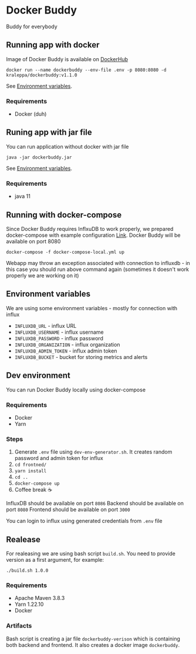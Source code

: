 # Docker Buddy
Buddy for everybody
## Running app with docker
Image of Docker Buddy is available on [DockerHub](https://hub.docker.com/repository/docker/kraleppa/dockerbuddy)
```
docker run --name dockerbuddy --env-file .env -p 8080:8080 -d kraleppa/dockerbuddy:v1.1.0
```

See [Environment variables](#environment-variables).
### Requirements
- Docker (duh)

## Runing app with jar file
You can run application without docker with jar file
```
java -jar dockerbuddy.jar
```
See [Environment variables](#environment-variables).
### Requirements
- java 11

## Running with docker-compose
Since Docker Buddy requires InflxuDB to work properly, we prepared docker-compose with example configuration [Link](https://github.com/agh-docker-monitoring/dockiera-app/blob/main/docker-compose-local.yml). 
Docker Buddy will be available on port 8080
```
docker-compose -f docker-compose-local.yml up
```
Webapp may throw an exception associated with connection to influxdb - in this case you should run above command again (sometimes it doesn't work properly we are working on it)

## Environment variables
We are using some environment variables - mostly for connection with influx
- `INFLUXDB_URL` - influx URL
- `INFLUXDB_USERNAME` - influx username
- `INFLUXDB_PASSWORD` - influx password
- `INFLUXDB_ORGANIZATION` - influx organization
- `INFLUXDB_ADMIN_TOKEN` - influx admin token
- `INFLUXDB_BUCKET` - bucket for storing metrics and alerts


## Dev environment
You can run Docker Buddy locally using docker-compose
### Requirements
- Docker
- Yarn

### Steps
1. Generate `.env` file using `dev-env-generator.sh`. It creates random password and admin token for influx
2. `cd frontned/`
3. `yarn install`
4. `cd ..`
5. `docker-compose up`
6. Coffee break ☕

InfluxDB should be available on port `8086`
Backend should be available on port `8080`
Frontend should be available on port `3000`

You can login to influx using generated credentials from `.env` file

## Realease
For realeasing we are using bash script `build.sh`. You need to provide version as a first argument, for example:

`./build.sh 1.0.0`
### Requirements
- Apache Maven 3.8.3
- Yarn 1.22.10
- Docker
### Artifacts
Bash script is creating a jar file `dockerbuddy-verison` which is containing both backend and frontend. It also creates a docker image `dockerbuddy`.

